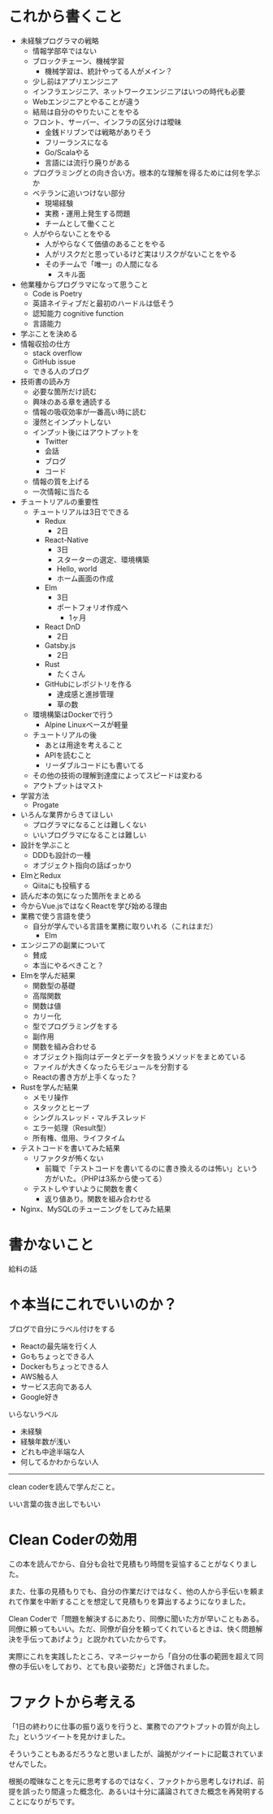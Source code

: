 # これから書くこと
- 未経験プログラマの戦略
    - 情報学部卒ではない
    - ブロックチェーン、機械学習
        - 機械学習は、統計やってる人がメイン？
    - 少し前はアプリエンジニア
    - インフラエンジニア、ネットワークエンジニアはいつの時代も必要
    - Webエンジニアとやることが違う
    - 結局は自分のやりたいことをやる
    - フロント、サーバー、インフラの区分けは曖昧
        - 金銭ドリブンでは戦略がありそう
        - フリーランスになる
        - Go/Scalaやる
        - 言語には流行り廃りがある
    - プログラミングとの向き合い方。根本的な理解を得るためには何を学ぶか
    - ベテランに追いつけない部分
        - 現場経験
        - 実務・運用上発生する問題
        - チームとして働くこと
    - 人がやらないことをやる
        - 人がやらなくて価値のあることをやる
        - 人がリスクだと思っているけど実はリスクがないことをやる
        - そのチームで「唯一」の人間になる
            - スキル面
- 他業種からプログラマになって思うこと
    - Code is Poetry
    - 英語ネイティブだと最初のハードルは低そう
    - 認知能力 cognitive function
    - 言語能力
- 学ぶことを決める
- 情報収拾の仕方
    - stack overflow
    - GitHub issue
    - できる人のブログ
- 技術書の読み方
    - 必要な箇所だけ読む
    - 興味のある章を通読する
    - 情報の吸収効率が一番高い時に読む
    - 漫然とインプットしない
    - インプット後にはアウトプットを
        - Twitter
        - 会話
        - ブログ
        - コード
    - 情報の質を上げる
    - 一次情報に当たる
- チュートリアルの重要性
    - チュートリアルは3日でできる
        - Redux
            - 2日
        - React-Native
            - 3日
            - スターターの選定、環境構築
            - Hello, world
            - ホーム画面の作成
        - Elm
            - 3日
            - ポートフォリオ作成へ
                - 1ヶ月
        - React DnD
            - 2日
        - Gatsby.js
            - 2日
        - Rust
            - たくさん
        - GitHubにレポジトリを作る
            - 達成感と進捗管理
            - 草の数
    - 環境構築はDockerで行う
        - Alpine Linuxベースが軽量
    - チュートリアルの後
        - あとは用途を考えること
        - APIを読むこと
        - リーダブルコードにも書いてる
    - その他の技術の理解到達度によってスピードは変わる
    - アウトプットはマスト
- 学習方法
    - Progate
- いろんな業界からきてほしい
    - プログラマになることは難しくない
    - いいプログラマになることは難しい
- 設計を学ぶこと
    - DDDも設計の一種
    - オブジェクト指向の話ばっかり
- ElmとRedux
    - Qiitaにも投稿する
- 読んだ本の気になった箇所をまとめる
- 今からVue.jsではなくReactを学び始める理由
- 業務で使う言語を使う
    - 自分が学んでいる言語を業務に取りいれる（これはまだ）
        - Elm
- エンジニアの副業について
    - 賛成
    - 本当にやるべきこと？
- Elmを学んだ結果
    - 関数型の基礎
    - 高階関数
    - 関数は値
    - カリー化
    - 型でプログラミングをする
    - 副作用
    - 関数を組み合わせる
    - オブジェクト指向はデータとデータを扱うメソッドをまとめている
    - ファイルが大きくなったらモジュールを分割する
    - Reactの書き方が上手くなった？
- Rustを学んだ結果
    - メモリ操作
    - スタックとヒープ
    - シングルスレッド・マルチスレッド
    - エラー処理（Result型）
    - 所有権、借用、ライフタイム
- テストコードを書いてみた結果
    - リファクタが怖くない
        - 前職で「テストコードを書いてるのに書き換えるのは怖い」という方がいた。（PHPは3系から使ってる）
    - テストしやすいように関数を書く
        - 返り値あり。関数を組み合わせる
- Nginx、MySQLのチューニングをしてみた結果

# 書かないこと
給料の話

# ↑本当にこれでいいのか？
ブログで自分にラベル付けをする
- Reactの最先端を行く人
- Goもちょっとできる人
- Dockerもちょっとできる人
- AWS触る人
- サービス志向である人
- Google好き

いらないラベル
- 未経験
- 経験年数が浅い
- どれも中途半端な人
- 何してるかわからない人

---
clean coderを読んで学んだこと。

いい言葉の抜き出しでもいい

# Clean Coderの効用
この本を読んでから、自分も会社で見積もり時間を妥協することがなくりました。

また、仕事の見積もりでも、自分の作業だけではなく、他の人から手伝いを頼まれて作業を中断することを想定して見積もりを算出するようになりました。

Clean Coderで「問題を解決するにあたり、同僚に聞いた方が早いこともある。同僚に頼ってもいい。ただ、同僚が自分を頼ってくれているときは、快く問題解決を手伝ってあげよう」と説かれていたからです。

実際にこれを実践したところ、マネージャーから「自分の仕事の範囲を超えて同僚の手伝いをしており、とても良い姿勢だ」と評価されました。

# ファクトから考える
「1日の終わりに仕事の振り返りを行うと、業務でのアウトプットの質が向上した」というツイートを見かけました。

そういうこともあるだろうなと思いましたが、論拠がツイートに記載されていませんでした。

根拠の曖昧なことを元に思考するのではなく、ファクトから思考しなければ、前提を誤ったり間違った概念化、あるいは十分に議論されてきた概念を再発明することになりがちです。
